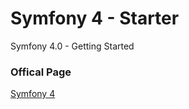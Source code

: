 # Symfony 4 - Starter
Symfony 4.0 - Getting Started

### Offical Page
[Symfony 4](https://symfony.com/4)
